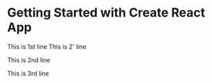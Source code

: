 # Getting Started with Create React App

This is 1st line
This is 2' line

This is 2nd line

This is 3rd line


